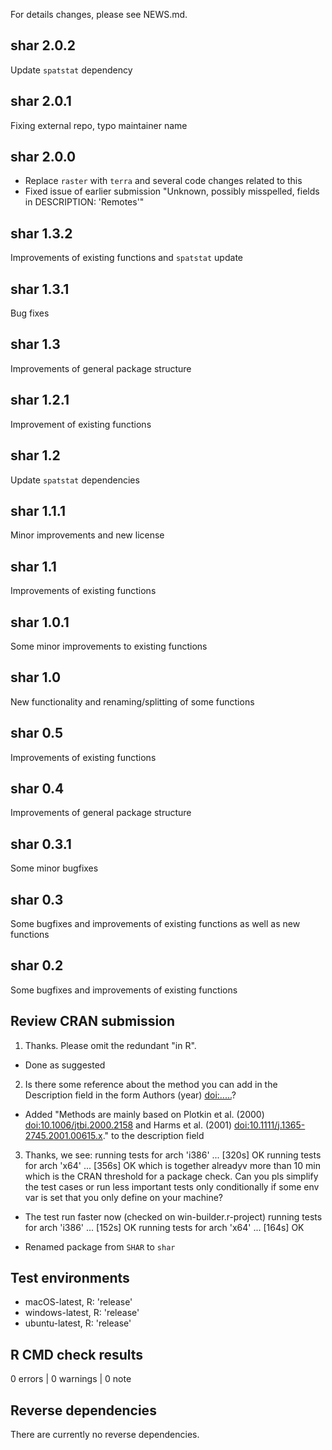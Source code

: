 For details changes, please see NEWS.md.

## shar 2.0.2
Update `spatstat` dependency

## shar 2.0.1
Fixing external repo, typo maintainer name

## shar 2.0.0
* Replace `raster` with `terra` and several code changes related to this
* Fixed issue of earlier submission "Unknown, possibly misspelled, fields in DESCRIPTION: 'Remotes'"

## shar 1.3.2
Improvements of existing functions and `spatstat` update

## shar 1.3.1
Bug fixes

## shar 1.3
Improvements of general package structure

## shar 1.2.1
Improvement of existing functions

## shar 1.2
Update `spatstat` dependencies

## shar 1.1.1
Minor improvements and new license

## shar 1.1
Improvements of existing functions

## shar 1.0.1
Some minor improvements to existing functions

## shar 1.0
New functionality and renaming/splitting of some functions

## shar 0.5
Improvements of existing functions

## shar 0.4
Improvements of general package structure

## shar 0.3.1
Some minor bugfixes

## shar 0.3
Some bugfixes and improvements of existing functions as well as new functions

## shar 0.2 
Some bugfixes and improvements of existing functions

## Review CRAN submission
1. Thanks. Please omit the redundant "in R". 

* Done as suggested
  
2. Is there some reference about the method you can add in the Description field in the form Authors (year) <doi:.....>? 

* Added "Methods are mainly based on Plotkin et al. (2000) <doi:10.1006/jtbi.2000.2158> and Harms et al. (2001) <doi:10.1111/j.1365-2745.2001.00615.x>." to the description field

3. Thanks, we see: 
  running tests for arch 'i386' ... [320s] OK 
  running tests for arch 'x64' ... [356s] OK
which is together alreadyv more than 10 min which is the CRAN threshold for a package check. Can you pls simplify the test cases or run less important tests only conditionally if some env var is set that you only define on your machine?

* The test run faster now (checked on win-builder.r-project)
  running tests for arch 'i386' ... [152s] OK
  running tests for arch 'x64' ... [164s] OK

* Renamed package from `SHAR` to `shar`

## Test environments
* macOS-latest,   R: 'release'
* windows-latest, R: 'release'
* ubuntu-latest,  R: 'release'

## R CMD check results
0 errors | 0 warnings | 0 note

## Reverse dependencies
There are currently no reverse dependencies.
